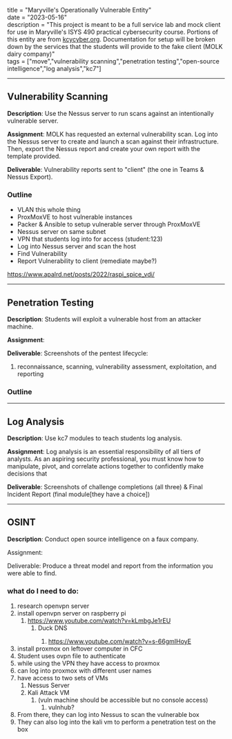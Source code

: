 title = "Maryville's Operationally Vulnerable Entity" <br>
date = "2023-05-16" <br>
description = "This project is meant to be a full service lab and mock client for use in Maryville's ISYS 490 practical cybersecurity course. Portions of this entity are from [kcycyber.org](https://kc7cyber.org). Documentation for setup will be broken down by the services that the students will provide to the fake client (MOLK dairy company)" <br>
tags = ["move","vulnerability scanning","penetration testing","open-source intelligence","log analysis","kc7"] <br>

---

## Vulnerability Scanning

**Description**: Use the Nessus server to run scans against an intentionally vulnerable server.

**Assignment**: MOLK has requested an external vulnerability scan. Log into the Nessus server to create and launch a scan against their infrastructure. Then, export the Nessus report and create your own report with the template provided. 

**Deliverable**: Vulnerability reports sent to "client" (the one in Teams & Nessus Export).

### Outline 
- VLAN this whole thing
- ProxMoxVE to host vulnerable instances
- Packer & Ansible to setup vulnerable server through ProxMoxVE
- Nessus server on same subnet
- VPN that students log into for access (student:123)
- Log into Nessus server and scan the host
- Find Vulnerability
- Report Vulnerability to client (remediate maybe?)

https://www.apalrd.net/posts/2022/raspi_spice_vdi/

---

## Penetration Testing

**Description**: Students will exploit a vulnerable host from an attacker machine.

**Assignment**: 

**Deliverable**: Screenshots of the pentest lifecycle:
1. reconnaissance, scanning, vulnerability assessment, exploitation, and reporting

### Outline

---

## Log Analysis

**Description**: Use kc7 modules to teach students log analysis.

**Assignment**: Log analysis is an essential responsibility of all tiers of analysts. As an aspiring security professional, you must know how to manipulate, pivot, and correlate actions together to confidently make decisions that 

**Deliverable**: Screenshots of challenge completions (all three) & Final Incident Report (final module[they have a choice])

---
## OSINT

**Description**: Conduct open source intelligence on a faux company.

Assignment: 

Deliverable: Produce a threat model and report from the information you were able to find.



### what do I need to do:
1. research openvpn server
2. install openvpn server on raspberry pi
	1. https://www.youtube.com/watch?v=kLmbgJe1rEU
		1. Duck DNS <DONE>
			1. https://www.youtube.com/watch?v=s-66gmIHoyE
3. install proxmox on leftover computer in CFC
4. Student uses ovpn file to authenticate
5. while using the VPN they have access to proxmox
6. can log into proxmox with different user names
7. have access to two sets of VMs
	1. Nessus Server
	2. Kali Attack VM
		1. (vuln machine should be accessible but no console access)
			1. vulnhub?
8. From there, they can log into Nessus to scan the vulnerable box
9. They can also log into the kali vm to perform a penetration test on the box
